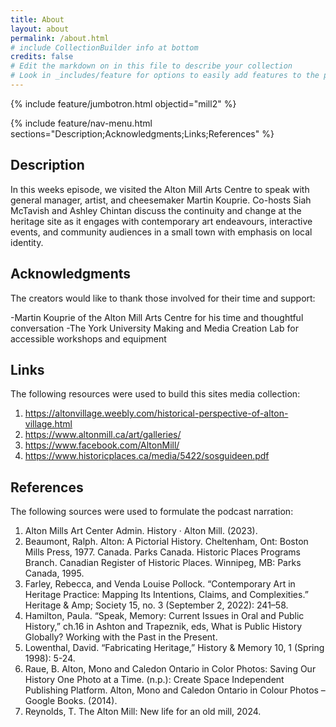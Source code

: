 ```yaml
---
title: About
layout: about
permalink: /about.html
# include CollectionBuilder info at bottom
credits: false
# Edit the markdown on in this file to describe your collection
# Look in _includes/feature for options to easily add features to the page
---
```


{% include feature/jumbotron.html objectid="mill2" %}

{% include feature/nav-menu.html sections="Description;Acknowledgments;Links;References" %}

## Description
In this weeks episode, we visited the Alton Mill Arts Centre to speak with general manager, artist, and cheesemaker Martin Kouprie. Co-hosts Siah McTavish and Ashley Chintan discuss the continuity and change at the heritage site as it engages with contemporary art endeavours, interactive events, and community audiences in a small town with emphasis on local identity.
## Acknowledgments
The creators would like to thank those involved for their time and support:

-Martin Kouprie of the Alton Mill Arts Centre for his time and thoughtful conversation
-The York University Making and Media Creation Lab for accessible workshops and equipment
## Links
The following resources were used to build this sites media collection:

1.  https://altonvillage.weebly.com/historical-perspective-of-alton-village.html
2.  https://www.altonmill.ca/art/galleries/
3.   https://www.facebook.com/AltonMill/
4.  https://www.historicplaces.ca/media/5422/sosguideen.pdf
## References
The following sources were used to formulate the podcast narration: 

1. Alton Mills Art Center Admin. History · Alton Mill. (2023).
2. Beaumont, Ralph. Alton: A Pictorial History. Cheltenham, Ont: Boston Mills Press, 1977. Canada. Parks Canada. Historic Places Programs Branch. Canadian Register of Historic Places. Winnipeg, MB: Parks Canada, 1995.
3. Farley, Rebecca, and Venda Louise Pollock. “Contemporary Art in Heritage Practice: Mapping Its Intentions, Claims, and Complexities.” Heritage & Amp; Society 15, no. 3 (September 2, 2022): 241–58.
4. Hamilton, Paula. “Speak, Memory: Current Issues in Oral and Public History,” ch.16 in Ashton and Trapeznik, eds, What is Public History Globally? Working with the Past in the Present.
5. Lowenthal, David. “Fabricating Heritage,” History & Memory 10, 1 (Spring 1998): 5-24.
6. Raue, B. Alton, Mono and Caledon Ontario in Color Photos: Saving Our History One Photo at a Time. (n.p.): Create Space Independent Publishing Platform. Alton, Mono and Caledon Ontario in Colour Photos – Google Books. (2014).
7. Reynolds, T. The Alton Mill: New life for an old mill, 2024. 




